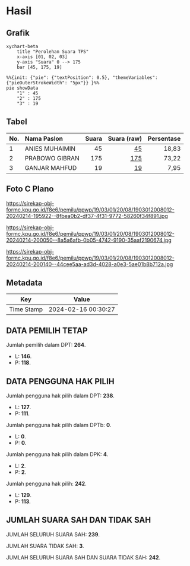 # Hasil

## Grafik

```mermaid
xychart-beta
    title "Perolehan Suara TPS"
    x-axis [01, 02, 03]
    y-axis "Suara" 0 --> 175
    bar [45, 175, 19]
```

```mermaid
%%{init: {"pie": {"textPosition": 0.5}, "themeVariables": {"pieOuterStrokeWidth": "5px"}} }%%
pie showData
    "1" : 45
    "2" : 175
    "3" : 19
```

## Tabel

| No. | Nama Paslon    | Suara | Suara (raw) | Persentase |
|:--- |:-------------- | -----:| -----------:| ----------:|
| 1   | ANIES MUHAIMIN | 45    | [45][p-1]   | 18,83      |
| 2   | PRABOWO GIBRAN | 175   | [175][p-2]  | 73,22      |
| 3   | GANJAR MAHFUD  | 19    | [19][p-3]   | 7,95       |


[p-1]: https://github.com/gigit-pemilu/pemilu-2024-19-kepulauan-bangka-belitung/blob/main/pilpres/hitung-suara/sub/19-kepulauan-bangka-belitung/sub/03-bangka-selatan/sub/01-toboali/sub/2008-rias/sub/012-tps/sub/paslon-1.txt
[p-2]: https://github.com/gigit-pemilu/pemilu-2024-19-kepulauan-bangka-belitung/blob/main/pilpres/hitung-suara/sub/19-kepulauan-bangka-belitung/sub/03-bangka-selatan/sub/01-toboali/sub/2008-rias/sub/012-tps/sub/paslon-2.txt
[p-3]: https://github.com/gigit-pemilu/pemilu-2024-19-kepulauan-bangka-belitung/blob/main/pilpres/hitung-suara/sub/19-kepulauan-bangka-belitung/sub/03-bangka-selatan/sub/01-toboali/sub/2008-rias/sub/012-tps/sub/paslon-3.txt

## Foto C Plano

https://sirekap-obj-formc.kpu.go.id/f8e6/pemilu/ppwp/19/03/01/20/08/1903012008012-20240214-195922--8fbea0b2-df37-4f31-9772-58260f34f891.jpg

https://sirekap-obj-formc.kpu.go.id/f8e6/pemilu/ppwp/19/03/01/20/08/1903012008012-20240214-200050--8a5a6afb-0b05-4742-9190-35aaf2190674.jpg

https://sirekap-obj-formc.kpu.go.id/f8e6/pemilu/ppwp/19/03/01/20/08/1903012008012-20240214-200140--44cee5aa-ad3d-4028-a0e3-5ae01b8b712a.jpg


## Metadata

| Key        | Value               |
| ---------- | ------------------- |
| Time Stamp | 2024-02-16 00:30:27 |


## DATA PEMILIH TETAP

Jumlah pemilih dalam DPT: **264**.
 * L: **146**.
 * P: **118**.

## DATA PENGGUNA HAK PILIH

Jumlah pengguna hak pilih dalam DPT: **238**.
 * L: **127**.
 * P: **111**.

Jumlah pengguna hak pilih dalam DPTb: **0**.
 * L: **0**.
 * P: **0**.

Jumlah pengguna hak pilih dalam DPK: **4**.
 * L: **2**.
 * P: **2**.

Jumlah pengguna hak pilih: **242**.
 * L: **129**.
 * P: **113**.

## JUMLAH SUARA SAH DAN TIDAK SAH

JUMLAH SELURUH SUARA SAH: **239**.

JUMLAH SUARA TIDAK SAH: **3**.

JUMLAH SELURUH SUARA SAH DAN SUARA TIDAK SAH: **242**.


